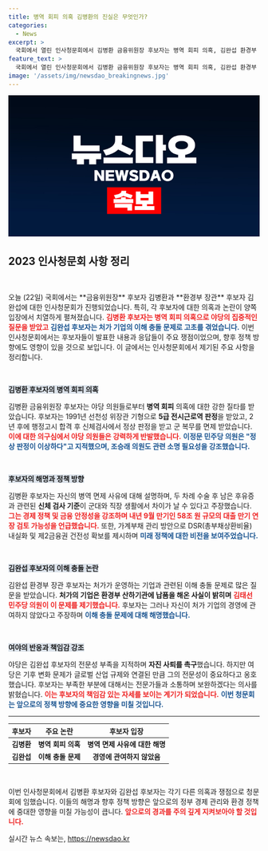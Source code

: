 ```yaml
---
title: 병역 회피 의혹 김병환의 진실은 무엇인가?
categories:
  - News
excerpt: >
  국회에서 열린 인사청문회에서 김병환 금융위원장 후보자는 병역 회피 의혹, 김완섭 환경부 장관 후보자는 처가 기업과의 이해 충돌 논란에 휘말렸습니다. 그들의 해명과 향후 계획은 과연 신뢰를 얻을 수 있을까요? 클릭하고 자세한 뉴스를 확인해보세요!
feature_text: >
  국회에서 열린 인사청문회에서 김병환 금융위원장 후보자는 병역 회피 의혹, 김완섭 환경부 장관 후보자는 처가 기업과의 이해 충돌 논란에 휘말렸습니다. 그들의 해명과 향후 계획은 과연 신뢰를 얻을 수 있을까요? 클릭하고 자세한 뉴스를 확인해보세요!
image: '/assets/img/newsdao_breakingnews.jpg'
---
```


<p><img src="/assets/img/newsdao_breakingnews.jpg" alt="firstkoreanews 속보" /></p>

<h2 data-ke-size="size26">2023 인사청문회 사항 정리</h2>

<p data-ke-size="size16">&nbsp;</p>

<p data-ke-size="size16">오늘 (22일) 국회에서는 **금융위원장** 후보자 김병환과 **환경부 장관** 후보자 김완섭에 대한 인사청문회가 진행되었습니다. 특히, 각 후보자에 대한 의혹과 논란이 양쪽 입장에서 치열하게 펼쳐졌습니다. <b><span style="color: #ee2323;">김병환 후보자는 병역 회피 의혹으로 야당의 집중적인 질문을 받았고</span></b> <b><span style="color: #1a5490;">김완섭 후보자는 처가 기업의 이해 충돌 문제로 고초를 겪었습니다.</span></b> 이번 인사청문회에서는 후보자들이 발표한 내용과 응답들이 주요 쟁점이었으며, 향후 정책 방향에도 영향이 있을 것으로 보입니다. 이 글에서는 인사청문회에서 제기된 주요 사항을 정리합니다.</p>

<p data-ke-size="size16">&nbsp;</p>

<p><b><span style="background-color: #21538527;">김병환 후보자의 병역 회피 의혹</span></b></p>

<p data-ke-size="size16">김병환 금융위원장 후보자는 야당 의원들로부터 <b>병역 회피</b> 의혹에 대한 강한 질타를 받았습니다. 후보자는 1991년 선천성 위장관 기형으로 <b>5급 전시근로역 판정</b>을 받았고, 2년 후에 행정고시 합격 후 신체검사에서 정상 판정을 받고 군 복무를 면제 받았습니다. <b><span style="color: #ee2323;">이에 대한 의구심에서 야당 의원들은 강력하게 반발했습니다.</span></b> <b><span style="color: #1a5490;">이정문 민주당 의원은 "정상 판정이 이상하다"고 지적했으며, 조승래 의원도 관련 소명 필요성을 강조했습니다.</span></b></p>

<p data-ke-size="size16">&nbsp;</p>

<p><b><span style="background-color: #21538527;">후보자의 해명과 정책 방향</span></b></p>

<p data-ke-size="size16">김병환 후보자는 자신의 병역 면제 사유에 대해 설명하며, 두 차례 수술 후 남은 후유증과 관련된 <b>신체 검사 기준</b>이 군대와 직장 생활에서 차이가 날 수 있다고 주장했습니다. <b><span style="color: #ee2323;">그는 경제 정책 및 금융 안정성을 강조하며 내년 9월 만기인 58조 원 규모의 대출 만기 연장 검토 가능성을 언급했습니다.</span></b> 또한, 가계부채 관리 방안으로 DSR(총부채상환비율) 내실화 및 제2금융권 건전성 확보를 제시하며 <b><span style="color: #1a5490;">미래 정책에 대한 비전을 보여주었습니다.</span></b></p>

<p data-ke-size="size16">&nbsp;</p>

<p><b><span style="background-color: #21538527;">김완섭 후보자의 이해 충돌 논란</span></b></p>

<p data-ke-size="size16">김완섭 환경부 장관 후보자는 처가가 운영하는 기업과 관련된 이해 충돌 문제로 많은 질문을 받았습니다. <b>처가의 기업은 환경부 산하기관에 납품을 해온 사실이 밝히며</b> <b><span style="color: #ee2323;">김태선 민주당 의원이 이 문제를 제기했습니다.</span></b> 후보자는 그러나 자신이 처가 기업의 경영에 관여하지 않았다고 주장하며 <b><span style="color: #1a5490;">이해 충돌 문제에 대해 해명했습니다.</span></b></p>

<p data-ke-size="size16">&nbsp;</p>

<p><b><span style="background-color: #21538527;">여야의 반응과 책임감 강조</span></b></p>

<p data-ke-size="size16">야당은 김완섭 후보자의 전문성 부족을 지적하며 <b>자진 사퇴를 촉구</b>했습니다. 하지만 여당은 기후 변화 문제가 글로벌 산업 규제와 연결된 만큼 그의 전문성이 중요하다고 옹호했습니다. 후보자는 부족한 부분에 대해서는 전문가들과 소통하며 보완하겠다는 의사를 밝혔습니다. <b><span style="color: #ee2323;">이는 후보자의 책임감 있는 자세를 보이는 계기가 되었습니다.</span></b> <b><span style="color: #1a5490;">이번 청문회는 앞으로의 정책 방향에 중요한 영향을 미칠 것입니다.</span></b></p>

<hr>

<table style="width: 100%; border-collapse: collapse;">
    <thead>
        <tr>
            <th style="text-align: center">후보자</th>
            <th style="text-align: center">주요 논란</th>
            <th style="text-align: center">후보자 입장</th>
        </tr>
    </thead>
    <tbody>
        <tr>
            <td style="text-align: center; height: 17px;"><b>김병환</b></td>
            <td style="text-align: center; height: 17px;"><b>병역 회피 의혹</b></td>
            <td style="text-align: center; height: 17px;"><b>병역 면제 사유에 대한 해명</b></td>
        </tr>
        <tr>
            <td style="text-align: center; height: 17px;"><b>김완섭</b></td>
            <td style="text-align: center; height: 17px;"><b>이해 충돌 문제</b></td>
            <td style="text-align: center; height: 17px;"><b>경영에 관여하지 않았음</b></td>
        </tr>
    </tbody>
</table>

<p data-ke-size="size16">&nbsp;</p>

<p data-ke-size="size16">이번 인사청문회에서 김병환 후보자와 김완섭 후보자는 각기 다른 의혹과 쟁점으로 청문회에 임했습니다. 이들의 해명과 향후 정책 방향은 앞으로의 정부 경제 관리와 환경 정책에 중대한 영향을 미칠 가능성이 큽니다. <b><span style="color: #ee2323;">앞으로의 경과를 주의 깊게 지켜보아야 할 것입니다.</span></b> </p>
실시간 뉴스 속보는, <a href="https://newsdao.kr" rel="dofollow">https://newsdao.kr</a>


